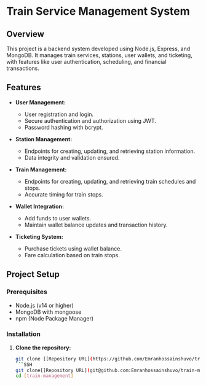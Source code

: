 # Train Service Management System

## Overview
This project is a backend system developed using Node.js, Express, and MongoDB. It manages train services, stations, user wallets, and ticketing, with features like user authentication, scheduling, and financial transactions.

## Features
- **User Management:** 
  - User registration and login.
  - Secure authentication and authorization using JWT.
  - Password hashing with bcrypt.

- **Station Management:** 
  - Endpoints for creating, updating, and retrieving station information.
  - Data integrity and validation ensured.

- **Train Management:** 
  - Endpoints for creating, updating, and retrieving train schedules and stops.
  - Accurate timing for train stops.

- **Wallet Integration:** 
  - Add funds to user wallets.
  - Maintain wallet balance updates and transaction history.

- **Ticketing System:** 
  - Purchase tickets using wallet balance.
  - Fare calculation based on train stops.

## Project Setup

### Prerequisites
- Node.js (v14 or higher)
- MongoDB with mongoose
- npm (Node Package Manager)

### Installation

1. **Clone the repository:**
   ```bash
   git clone [[Repository URL](https://github.com/Emranhossainshuvo/train-management.git)]
   ```SSH
   git clone[[Repository URL](git@github.com:Emranhossainshuvo/train-management.git)]
   cd [train-management]
